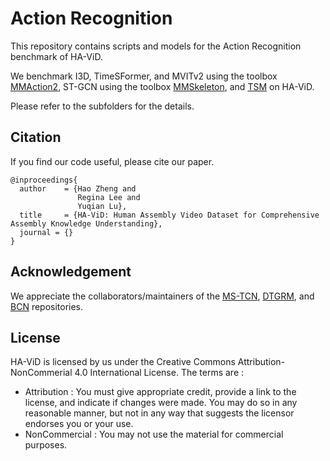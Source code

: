 # Action Recognition
This repository contains scripts and models for the Action Recognition benchmark of HA-ViD.

We benchmark I3D, TimeSFormer, and MVITv2 using the toolbox [MMAction2](https://github.com/open-mmlab/mmaction2), ST-GCN using the toolbox [MMSkeleton](https://github.com/open-mmlab/mmskeleton), and [TSM](https://github.com/mit-han-lab/temporal-shift-module) on HA-ViD.

Please refer to the subfolders for the details.

## Citation
If you find our code useful, please cite our paper. 
```
@inproceedings{
  author    = {Hao Zheng and
               Regina Lee and
               Yuqian Lu},
  title     = {HA-ViD: Human Assembly Video Dataset for Comprehensive Assembly Knowledge Understanding},
  journal = {}
}
```

## Acknowledgement

We appreciate the collaborators/maintainers of the [MS-TCN](https://github.com/yabufarha/ms-tcn), [DTGRM](https://github.com/redwang/DTGRM), and [BCN](https://github.com/MCG-NJU/BCN) repositories.

## License
HA-ViD is licensed by us under the Creative Commons Attribution-NonCommerial 4.0 International License. The terms are :
* Attribution : You must give appropriate credit, provide a link to the license, and indicate if changes were made. You may do so in any reasonable manner, but not in any way that suggests the licensor endorses you or your use.
* NonCommercial : You may not use the material for commercial purposes.
